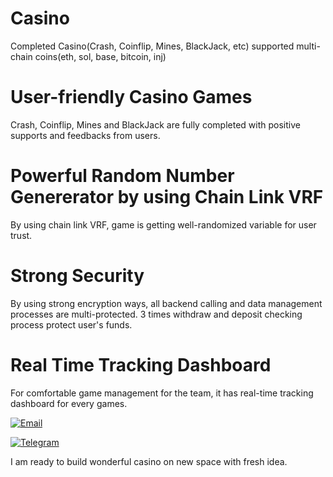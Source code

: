 # Casino
Completed Casino(Crash, Coinflip, Mines, BlackJack, etc) supported multi-chain coins(eth, sol, base, bitcoin, inj)

# User-friendly Casino Games
Crash, Coinflip, Mines and BlackJack are fully completed with positive supports and feedbacks from users.

# Powerful Random Number Genererator by using Chain Link VRF
By using chain link VRF, game is getting well-randomized variable for user trust.

# Strong Security
By using strong encryption ways, all backend calling and data management processes are multi-protected. 
3 times withdraw and deposit checking process protect user's funds.

# Real Time Tracking Dashboard
For comfortable game management for the team, it has real-time tracking dashboard for every games.

<p>
  <a href="mailto:dev.blixor@outlook.com" target="_blank">
        <img alt="Email"
        src="https://img.shields.io/badge/Email-00599c?style=for-the-badge&logo=gmail&logoColor=white"/>
    </a>
     
<a href="https://t.me/devblixor" target="_blank"><img alt="Telegram"
        src="https://img.shields.io/badge/Telegram-26A5E4?style=for-the-badge&logo=telegram&logoColor=white"/></a>
</p>

I am ready to build wonderful casino on new space with fresh idea.

